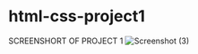 # html-css-project1


SCREENSHORT OF PROJECT 1
![Screenshot (3)](https://github.com/nidhiii112/html-css-project1/assets/117963273/8c649049-97c8-4445-91a2-e0c1569521b0)
